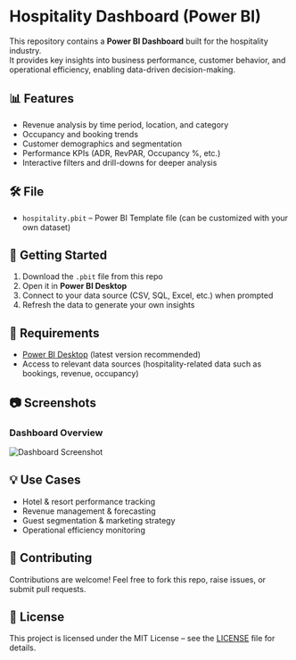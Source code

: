 # Hospitality Dashboard (Power BI)

This repository contains a **Power BI Dashboard** built for the hospitality industry.  
It provides key insights into business performance, customer behavior, and operational efficiency, enabling data-driven decision-making.  

## 📊 Features
- Revenue analysis by time period, location, and category  
- Occupancy and booking trends  
- Customer demographics and segmentation  
- Performance KPIs (ADR, RevPAR, Occupancy %, etc.)  
- Interactive filters and drill-downs for deeper analysis  

## 🛠️ File
- `hospitality.pbit` – Power BI Template file (can be customized with your own dataset)

## 🚀 Getting Started
1. Download the `.pbit` file from this repo  
2. Open it in **Power BI Desktop**  
3. Connect to your data source (CSV, SQL, Excel, etc.) when prompted  
4. Refresh the data to generate your own insights  

## 📌 Requirements
- [Power BI Desktop](https://powerbi.microsoft.com/desktop/) (latest version recommended)  
- Access to relevant data sources (hospitality-related data such as bookings, revenue, occupancy)  

## 📷 Screenshots
### Dashboard Overview
![Dashboard Screenshot](assets/Screenshot_Hospitality.png) 

## 💡 Use Cases
- Hotel & resort performance tracking  
- Revenue management & forecasting  
- Guest segmentation & marketing strategy  
- Operational efficiency monitoring  

## 🤝 Contributing
Contributions are welcome! Feel free to fork this repo, raise issues, or submit pull requests.  

## 📜 License
This project is licensed under the MIT License – see the [LICENSE](LICENSE) file for details.  
